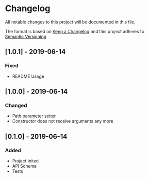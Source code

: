 # Changelog
All notable changes to this project will be documented in this file.

The format is based on [Keep a Changelog](http://keepachangelog.com/en/1.0.0/)
and this project adheres to [Semantic Versioning](http://semver.org/spec/v2.0.0.html).

## [1.0.1] - 2019-06-14
### Fixed
- README Usage

## [1.0.0] - 2019-06-14
### Changed
- Path parameter setter
- Constructor does not receive arguments any more

## [0.1.0] - 2019-06-14
### Added
- Project inited
- API Schema
- Tests
